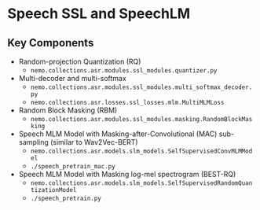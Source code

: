 
# Speech SSL and SpeechLM


## Key Components

- Random-projection Quantization (RQ)
  - `nemo.collections.asr.modules.ssl_modules.quantizer.py`
- Multi-decoder and multi-softmax
  - `nemo.collections.asr.modules.ssl_modules.multi_softmax_decoder.py`
  - `nemo.collections.asr.losses.ssl_losses.mlm.MultiMLMLoss` 
- Random Block Masking (RBM)
  - `nemo.collections.asr.modules.ssl_modules.masking.RandomBlockMasking`
- Speech MLM Model with Masking-after-Convolutional (MAC) sub-sampling (similar to Wav2Vec-BERT)
  - `nemo.collections.asr.models.slm_models.SelfSupervisedConvMLMModel`
  - `./speech_pretrain_mac.py`
- Speech MLM Model with Masking log-mel spectrogram (BEST-RQ)
  - `nemo.collections.asr.models.slm_models.SelfSupervisedRandomQuantizationModel`
  - `./speech_pretrain.py`
